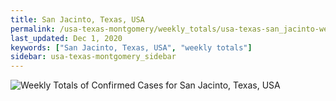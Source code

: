 ```yaml
---
title: San Jacinto, Texas, USA
permalink: /usa-texas-montgomery/weekly_totals/usa-texas-san_jacinto-weekly_totals.html
last_updated: Dec 1, 2020
keywords: ["San Jacinto, Texas, USA", "weekly totals"]
sidebar: usa-texas-montgomery_sidebar
---
```


![Weekly Totals of Confirmed Cases for San Jacinto, Texas, USA](/covid_tracker/images/graphs/usa-texas-san_jacinto-weekly_totals_graph.png)
